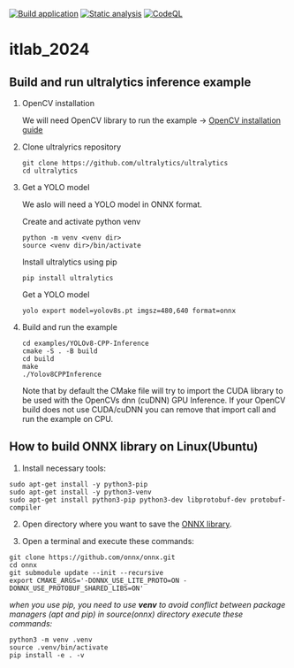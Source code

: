 [![Build application](https://github.com/embedded-dev-research/itlab_2024/actions/workflows/main.yml/badge.svg)](https://github.com/embedded-dev-research/itlab_2024/actions/workflows/main.yml)
[![Static analysis](https://github.com/embedded-dev-research/itlab_2024/actions/workflows/static-analysis.yml/badge.svg)](https://github.com/embedded-dev-research/itlab_2024/actions/workflows/static-analysis.yml)
[![CodeQL](https://github.com/embedded-dev-research/itlab_2024/actions/workflows/codeql-analysis.yml/badge.svg)](https://github.com/embedded-dev-research/itlab_2024/actions/workflows/codeql-analysis.yml)

# itlab_2024


## Build and run ultralytics inference example

1. OpenCV installation
   
   We will need OpenCV library to run the example -> [OpenCV installation guide](https://docs.opencv.org/4.10.0/d7/d9f/tutorial_linux_install.html)

2. Clone ultralyrics repository
   ```
   git clone https://github.com/ultralytics/ultralytics
   cd ultralytics
   ```
    
4. Get a YOLO model
   
   We aslo will need a YOLO model in ONNX format.
   
   Create and activate python venv
   ```
   python -m venv <venv dir>
   source <venv dir>/bin/activate
   ```

   Install ultralytics using pip
   ```
   pip install ultralytics
   ```

   Get a YOLO model
   ```
   yolo export model=yolov8s.pt imgsz=480,640 format=onnx
   ```

5. Build and run the example
   ```
   cd examples/YOLOv8-CPP-Inference
   cmake -S . -B build
   cd build
   make
   ./Yolov8CPPInference
   ```
    
   Note that by default the CMake file will try to import the CUDA library to be used with the OpenCVs dnn (cuDNN) GPU Inference.
   If your OpenCV build does not use CUDA/cuDNN you can remove that import call and run the example on CPU.

## How to build ONNX library on Linux(Ubuntu)

1. Install necessary tools:
  ```
  sudo apt-get install -y python3-pip
  sudo apt-get install -y python3-venv
  sudo apt-get install python3-pip python3-dev libprotobuf-dev protobuf-compiler
  ```

2. Open directory where you want to save the [ONNX library](https://github.com/onnx/onnx.git).

3. Open a terminal and execute these commands:
  ```
  git clone https://github.com/onnx/onnx.git
  cd onnx
  git submodule update --init --recursive
  export CMAKE_ARGS='-DONNX_USE_LITE_PROTO=ON -DONNX_USE_PROTOBUF_SHARED_LIBS=ON'
  ```
*when you use pip, you need to use **venv** to avoid conflict between package managers (apt and pip)*
*in source(onnx) directory execute these commands:*
  ```
  python3 -m venv .venv
  source .venv/bin/activate
  pip install -e . -v
  ```
